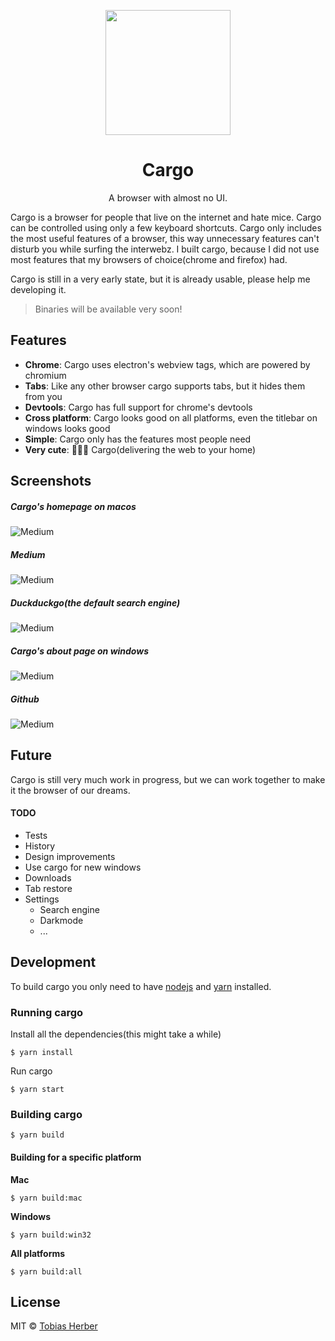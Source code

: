 <p align="center">
  <img width="200px" src="https://i.imgur.com/XfHbapN.png" />
  <h1 align="center">Cargo</h1>
</p>

<p align="center">
  A browser with almost no UI.
</p>

Cargo is a browser for people that live on the internet and hate mice. Cargo can be controlled using only a few keyboard shortcuts. Cargo only includes the most useful features of a browser, this way unnecessary features can't disturb you while surfing the interwebz. I built cargo, because I did not use most features that my browsers of choice(chrome and firefox) had.

Cargo is still in a very early state, but it is already usable, please help me developing it.

> Binaries will be available very soon!

## Features

 - __Chrome__: Cargo uses electron's webview tags, which are powered by chromium
 - __Tabs__: Like any other browser cargo supports tabs, but it hides them from you
 - __Devtools__: Cargo has full support for chrome's devtools
 - __Cross platform__: Cargo looks good on all platforms, even the titlebar on windows looks good
 - __Simple__: Cargo only has the features most people need
 - __Very cute__: 🚂🚋🚋 Cargo(delivering the web to your home)

## Screenshots

##### Cargo's homepage on macos

![Medium](https://i.imgur.com/BT4P3mn.png)

##### Medium

![Medium](https://i.imgur.com/YpUDGQJ.png)

##### Duckduckgo(the default search engine)

![Medium](https://i.imgur.com/fnQ9ZCF.png)

##### Cargo's about page on windows

![Medium](https://i.imgur.com/ykuNAlY.png)

##### Github

![Medium](https://i.imgur.com/umxDEtU.png)

## Future

Cargo is still very much work in progress, but we can work together to make it the browser of our dreams.

#### TODO

 - Tests
 - History
 - Design improvements
 - Use cargo for new windows
 - Downloads
 - Tab restore
 - Settings
    - Search engine
    - Darkmode
    - ...

## Development

To build cargo you only need to have [nodejs](https://nodejs.org) and [yarn](https://yarnpkg.com) installed.

### Running cargo

Install all the dependencies(this might take a while)

```
$ yarn install
```

Run cargo

```
$ yarn start
```

### Building cargo

```
$ yarn build
```

#### Building for a specific platform

__Mac__

```
$ yarn build:mac
```

__Windows__

```
$ yarn build:win32
```

__All platforms__

```
$ yarn build:all
```

## License

MIT © [Tobias Herber](http://tobihrbr.com)
